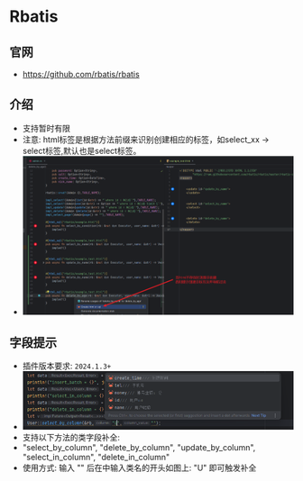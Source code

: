 # Rbatis

## 官网
- https://github.com/rbatis/rbatis

## 介绍

- 支持暂时有限
- 注意: html标签是根据方法前缀来识别创建相应的标签，如select_xx -> select标签,默认也是select标签。
- ![](rbatis/doc2.png)


## 字段提示

- 插件版本要求: `2024.1.3+`
- ![img.png](rbatis/img.png)
- 支持以下方法的类字段补全:
- "select_by_column", "delete_by_column", "update_by_column", "select_in_column", "delete_in_column"
- 使用方式: 输入 "" 后在中输入类名的开头如图上: "U" 即可触发补全
